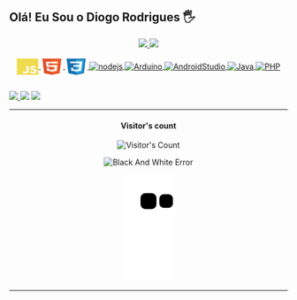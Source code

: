 ## Olá! Eu Sou o Diogo Rodrigues 🖐

<div align="center">
  <a href="https://github.com/diogoramosr">
    <img height="150em" src="https://github-readme-stats.vercel.app/api?username=diogoramosr&show_icons=true&theme=midnight-purple&include_all_commits=true&count_private=true"/>
    <img height="150em" src="https://github-readme-stats.vercel.app/api/top-langs/?username=diogoramosr&theme=midnight-purple&hide_border=false&&layout=compact"/>
</div>
  
<div align="center"><br>
  <img align="center" alt="JavaScript" height="30" width="40" src="https://raw.githubusercontent.com/devicons/devicon/master/icons/javascript/javascript-plain.svg">
  <img align="center" alt="HTML" height="30" width="40" src="https://raw.githubusercontent.com/devicons/devicon/master/icons/html5/html5-original.svg">
  <img align="center" alt="CSS" height="30" width="40" src="https://raw.githubusercontent.com/devicons/devicon/master/icons/css3/css3-original.svg">
  <img align="center" alt="nodejs" height="30" width="40" src="https://cdn.worldvectorlogo.com/logos/nodejs-icon.svg">
  <img align="center" alt="Arduino" height="30" width="40" src="https://cdn.jsdelivr.net/gh/devicons/devicon/icons/arduino/arduino-original-wordmark.svg" >
  <img align="center" alt="AndroidStudio" height="30" width="40" src="https://cdn.jsdelivr.net/gh/devicons/devicon/icons/androidstudio/androidstudio-original.svg" >
  <img align="center" alt="Java" height="30" width="40" src="https://cdn.jsdelivr.net/gh/devicons/devicon/icons/java/java-original.svg">
  <img align="center" alt="PHP" height="45" width="45" src="https://cdn.jsdelivr.net/gh/devicons/devicon/icons/php/php-plain.svg" />        
</div>
  
##
  
<div> 
  <a href="mailto:contatoworklog@gmail.com"><img src="https://img.shields.io/badge/-Gmail-B22222?style=for-the-badge&logo=gmail&logoColor=white" target="_blank"</a>
  <a href="https://www.linkedin.com/in/diogorodriguesr/" target="_blank"><img src="https://img.shields.io/badge/-LinkedIn-%230077B5?style=for-the-badge&logo=linkedin&logoColor=white" target="_blank"></a>  
  <a href="https://t.me/diogoramosr" target="_blank"><img src="https://img.shields.io/badge/-Telegram-FFFFFF?style=for-the-badge&logo=telegram&logoColor=white" target="_blank"></a>  
    
    
    
    
    
</div>
  
---

<div align="center">  
  <h4>Visitor's count</h4>
  <p><img src="https://profile-counter.glitch.me/diogoramosr/count.svg" alt="Visitor's Count" title="Visitor's Count"/></p>
  <img src="https://media.giphy.com/media/3osxY9kuM2NGUfvThe/giphy.gif" alt="Black And White Error" width="490" height="300" frameBorder="0" class="giphy-embed">  
  
  ![Snake animation](https://raw.githubusercontent.com/diogoramosr/diogoramosr/output/github-contribution-grid-snake.svg)       
 </div>
  
 ---
